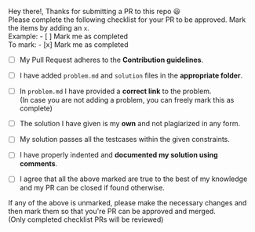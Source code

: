 Hey there!, Thanks for submitting a PR to this repo :smiley:  
Please complete the following checklist for your PR to be approved. Mark the items by adding an `x`.   
Example:  - [ ] Mark me as completed  
To mark: - [x] Mark me as completed

- [ ] My Pull Request adheres to the **Contribution guidelines**.
- [ ] I have added `problem.md` and `solution` files in the **appropriate folder**.
- [ ] In `problem.md` I have provided a **correct link** to the problem.  
  (In case you are not adding a problem, you can freely mark this as complete)
- [ ] The solution I have given is my **own** and not plagiarized in any form.
- [ ] My solution passes all the testcases within the given constraints.
- [ ] I have properly indented and **documented my solution using comments**.

- [ ] I agree that all the above marked are true to the best of my knowledge and my PR can be closed if found otherwise.

If any of the above is unmarked, please make the necessary changes and then mark them so that you're PR can be approved and merged.  
(Only completed checklist PRs will be reviewed)   
